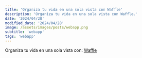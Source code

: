 ```yaml
---
title: 'Organiza tu vida en una sola vista con Waffle'
description: 'Organiza tu vida en una sola vista con Waffle.'
date: '2024/04/28'
modified_date: '2024/04/28'
image: /assets/images/posts/webapp.png
subtitle: 'webapp'
tags: 'webapp'
---
```


Organiza tu vida en una sola vista con: [Waffle](https://heywaffle.app/)
